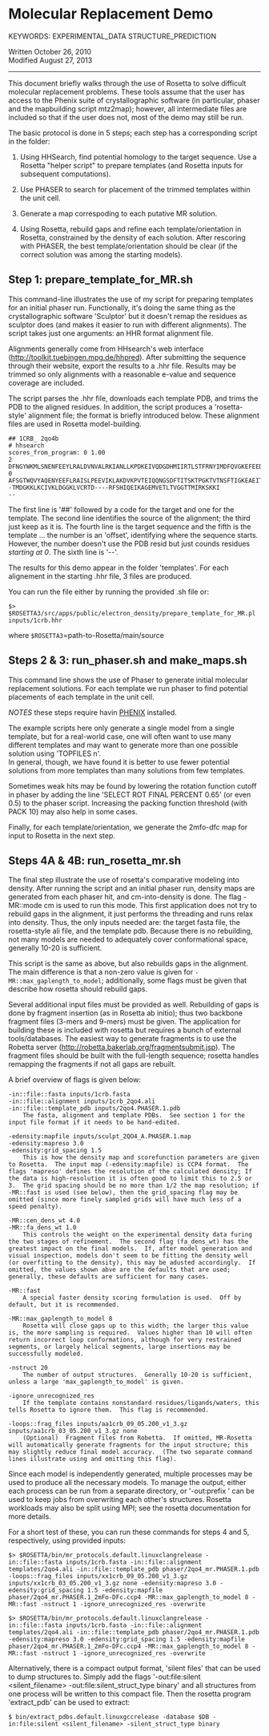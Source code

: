 Molecular Replacement Demo
==========================

KEYWORDS: EXPERIMENTAL_DATA STRUCTURE_PREDICTION

Written October 26, 2010  
Modified August 27, 2013

---

This document briefly walks through the use of Rosetta to solve difficult 
molecular replacement problems.  These tools assume that the user has access to 
the Phenix suite of crystallographic software (in particular, phaser and the 
mapbuilding script mtz2map); however, all intermediate files are included so 
that if the user does not, most of the demo may still be run.

The basic protocol is done in 5 steps; each step has a corresponding script in 
the folder:

1. Using HHSearch, find potential homology to the target sequence.  Use a 
   Rosetta "helper script" to prepare templates (and Rosetta inputs for 
   subsequent computations).

2. Use PHASER to search for placement of the trimmed templates within the unit 
   cell.

3. Generate a map correspoding to each putative MR solution.

4. Using Rosetta, rebuild gaps and refine each template/orientation in Rosetta, 
   constrained by the density of each solution.  After rescoring with PHASER, 
   the best template/orientation should be clear (if the correct solution was 
   among the starting models).

Step 1: prepare_template_for_MR.sh
----------------------------------

This command-line illustrates the use of my script for preparing templates for 
an initial phaser run.  Functionally, it's doing the same thing as the 
crystallographic software 'Sculptor' but it doesn't remap the residues as 
sculptor does (and makes it easier to run with different alignments).  The 
script takes just one arguments: an HHR format alignment file.

Alignments generally come from HHsearch's web interface 
(http://toolkit.tuebingen.mpg.de/hhpred).  After submitting the sequence 
through their website, export the results to a .hhr file.  Results may be 
trimmed so only alignments with a reasonable e-value and sequence coverage are 
included.

The script parses the .hhr file, downloads each template PDB, and trims the PDB 
to the aligned residues.  In addition, the script produces a 'rosetta-style' 
alignment file; the format is briefly introduced below.  These alignment files 
are used in Rosetta model-building.

    ## 1CRB_ 2qo4b
    # hhsearch
    scores_from_program: 0 1.00
    2 DFNGYWKMLSNENFEEYLRALDVNVALRKIANLLKPDKEIVQDGDHMIIRTLSTFRNYIMDFQVGKEFEEDLTGIDDRKCMTTVSWDGDKLQCVQKGEKEGRGWTQWIEGDELHLEMRAEGVTCKQVFKKV
    0 AFSGTWQVYAQENYEEFLRAISLPEEVIKLAKDVKPVTEIQQNGSDFTITSKTPGKTVTNSFTIGKEAEIT--TMDGKKLKCIVKLDGGKLVCRTD----RFSHIQEIKAGEMVETLTVGGTTMIRKSKKI
    --

The first line is '##' followed by a code for the target and one for the 
template.  The second line identifies the source of the alignment; the third 
just keep as it is.  The fourth line is the target sequence and the fifth is 
the template ... the number is an 'offset', identifying where the sequence 
starts.  However, the number doesn't use the PDB resid but just counds residues 
_starting at 0_.  The sixth line is '--'.

The results for this demo appear in the folder 'templates'.  For each 
alignement in the starting .hhr file, 3 files are produced.

You can run the file either by running the provided .sh file or:

```
$> $ROSETTA3/src/apps/public/electron_density/prepare_template_for_MR.pl inputs/1crb.hhr
```
where `$ROSETTA3`=path-to-Rosetta/main/source

Steps 2 & 3: run_phaser.sh and make_maps.sh
-------------------------------------------

This command line shows the use of Phaser to generate initial molecular 
replacement solutions.  For each template we run phaser to find potential 
placements of each template in the unit cell. 

*NOTES* these steps require havin [PHENIX](https://www.phenix-online.org/) installed.

The example scripts here only generate a single model from a single template, 
but for a real-world case, one will often want to use many different templates 
and may want to generate more than one possible solution using 'TOPFILES n'.  
In general, though, we have found it is better to use fewer potential solutions 
from more templates than many solutions from few templates.

Sometimes weak hits may be found by lowering the rotation function cutoff in 
phaser by adding the line 'SELECT ROT FINAL PERCENT 0.65' (or even 0.5) to the 
phaser script.  Increasing the packing function threshold (with PACK 10) may 
also help in some cases.

Finally, for each template/orientation, we generate the 2mfo-dfc map for input 
to Rosetta in the next step.

Steps 4A & 4B: run_rosetta_mr.sh
--------------------------------

The final step illustrate the use of rosetta's comparative modeling into 
density.  After running the script and an initial phaser run, density maps are 
generated from each phaser hit, and cm-into-density is done.  The flag 
-MR::mode cm is used to run this mode.  This first application does not try to 
rebuild gaps in the alignment, it just performs the threading and runs relax 
into density.  Thus, the only inputs needed are: the target fasta file, the 
rosetta-style ali file, and the template pdb.  Because there is no rebuilding, 
not many models are needed to adequately cover conformational space, generally 
10-20 is sufficient.

This script is the same as above, but also rebuilds gaps in the alignment.  The 
main difference is that a non-zero value is given for 
`-MR::max_gaplength_to_model`; additionally, some flags must be given that 
describe how rosetta should rebuild gaps.

Several additional input files must be provided as well.  Rebuilding of gaps is 
done by fragment insertion (as in Rosetta ab initio); thus two backbone 
fragment files (3-mers and 9-mers) must be given.  The application for building 
these is included with rosetta but requires a bunch of external 
tools/databases.  The easiest way to generate fragments is to use the Robetta 
server (http://robetta.bakerlab.org/fragmentsubmit.jsp).  The fragment files 
should be built with the full-length sequence; rosetta handles remapping the 
fragments if not all gaps are rebuilt.

A brief overview of flags is given below:

    -in::file::fasta inputs/1crb.fasta
    -in::file::alignment inputs/1crb_2qo4.ali
    -in::file::template_pdb inputs/2qo4.PHASER.1.pdb
        The fasta, alignment and template PDBs.  See section 1 for the input file format if it needs to be hand-edited.

    -edensity:mapfile inputs/sculpt_2QO4_A.PHASER.1.map
    -edensity:mapreso 3.0
    -edensity:grid_spacing 1.5
        This is how the density map and scorefunction parameters are given to Rosetta.  The input map (-edensity:mapfile) is CCP4 format.  The flags 'mapreso' defines the resolution of the calculated density; If the data is high-resolution it is often good to limit this to 2.5 or 3.  The grid spacing should be no more than 1/2 the map resolution; if -MR::fast is used (see below), then the grid_spacing flag may be omitted (since more finely sampled grids will have much less of a speed penalty).

    -MR::cen_dens_wt 4.0
    -MR::fa_dens_wt 1.0
        This controls the weight on the experimental density data furing the two stages of refinement.  The second flag (fa_dens_wt) has the greatest impact on the final models.  If, after model generation and visual inspection, models don't seem to be fitting the density well (or overfitting to the density), this may be adusted accordingly.  If omitted, the values shown abve are the defaults that are used; generally, these defaults are sufficient for many cases.

    -MR::fast
        A special faster density scoring formulation is used.  Off by default, but it is recommended.

    -MR::max_gaplength_to_model 8
        Rosetta will close gaps up to this width; the larger this value is, the more sampling is required.  Values higher than 10 will often return incorrect loop conformations, although for very restrained segments, or largely helical segments, large insertions may be successfully modeled.

    -nstruct 20
        The number of output structures.  Generally 10-20 is sufficient, unless a large 'max_gaplength_to_model' is given.

    -ignore_unrecognized_res
        If the template contains nonstandard residues/ligands/waters, this tells Rosetta to ignore them.  This flag is recommended.

    -loops::frag_files inputs/aa1crb_09_05.200_v1_3.gz inputs/aa1crb_03_05.200_v1_3.gz none
        (Optional) 	Fragment files from Robetta.  If omitted, MR-Rosetta will automatically generate fragments for the input structure; this may slightly reduce final model accuracy.  (The two separate command lines illustrate using and omitting this flag).


Since each model is independently generated, multiple processes may be used to 
produce all the necessary models.  To manage the output, either each process 
can be run from a separate directory, or '-out:prefix <prefix>' can be used to 
keep jobs from overwriting each other's structures.  Rosetta workloads may also 
be split using MPI; see the rosetta documentation for more details.

For a short test of these, you can run these commands for steps 4 and 5, respectively, using provided inputs:
```
$> $ROSETTA/bin/mr_protocols.default.linuxclangrelease -in::file::fasta inputs/1crb.fasta -in::file::alignment templates/2qo4.ali -in::file::template_pdb phaser/2qo4_mr.PHASER.1.pdb -loops::frag_files inputs/xx1crb_09_05.200_v1_3.gz inputs/xx1crb_03_05.200_v1_3.gz none -edensity:mapreso 3.0 -edensity:grid_spacing 1.5 -edensity:mapfile phaser/2qo4_mr.PHASER.1_2mFo-DFc.ccp4 -MR::max_gaplength_to_model 8 -MR::fast -nstruct 1 -ignore_unrecognized_res -overwrite

$> $ROSETTA/bin/mr_protocols.default.linuxclangrelease -in::file::fasta inputs/1crb.fasta -in::file::alignment templates/2qo4.ali -in::file::template_pdb phaser/2qo4_mr.PHASER.1.pdb -edensity:mapreso 3.0 -edensity:grid_spacing 1.5 -edensity:mapfile phaser/2qo4_mr.PHASER.1_2mFo-DFc.ccp4 -MR::max_gaplength_to_model 8 -MR::fast -nstruct 1 -ignore_unrecognized_res -overwrite
```

Alternatively, there is a compact output format, 'silent files' that can be used to dump structures to.  Simply add the flags '-out:file:silent <silent_filename> -out:file:silent_struct_type binary' and all structures from one process will be written to this compact file.  Then the rosetta program 'extract_pdb' can be used to extract:

    $ bin/extract_pdbs.default.linuxgccrelease -database $DB -in:file:silent <silent_filename> -silent_struct_type binary

